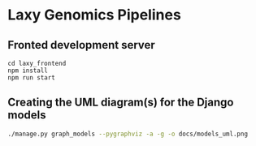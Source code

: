 # Laxy Genomics Pipelines

## Fronted development server

```
cd laxy_frontend
npm install
npm run start
```

## Creating the UML diagram(s) for the Django models

```bash
./manage.py graph_models --pygraphviz -a -g -o docs/models_uml.png
```
